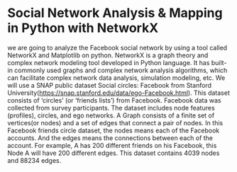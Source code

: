 # Social Network Analysis & Mapping in Python with NetworkX
we  are going to analyze the Facebook social network by using a tool called NetworkX and Matplotlib on python. NetworkX is a graph theory and complex network modeling tool developed in Python language. It has built-in commonly used graphs and complex network analysis algorithms, which can facilitate complex network data analysis, simulation modeling, etc.
We will use a SNAP public dataset Social circles: Facebook from Stanford University(https://snap.stanford.edu/data/ego-Facebook.html). This dataset consists of ‘circles’ (or ‘friends lists’) from Facebook. Facebook data was collected from survey participants. The dataset includes node features (profiles), circles, and ego networks. 
A Graph consists of a finite set of vertices(or nodes) and a set of edges that connect a pair of nodes. In this Facebook friends circle dataset, the nodes means each of the Facebook accounts. And the edges means the connections between each of the account. For example, A has 200 different friends on his Facebook, this Node A will have 200 different edges. This dataset contains 4039 nodes and 88234 edges.
